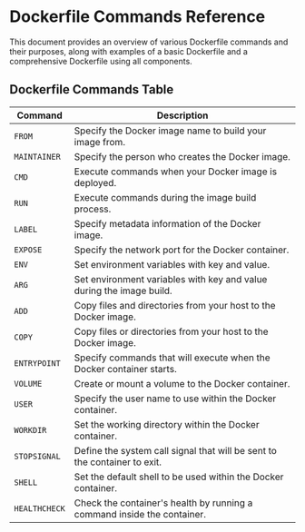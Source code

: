# Dockerfile Commands Reference

This document provides an overview of various Dockerfile commands and their purposes, along with examples of a basic Dockerfile and a comprehensive Dockerfile using all components.

## Dockerfile Commands Table

| Command       | Description                                                                                  |
|---------------|----------------------------------------------------------------------------------------------|
| `FROM`        | Specify the Docker image name to build your image from.                                       |
| `MAINTAINER`  | Specify the person who creates the Docker image.                                              |
| `CMD`         | Execute commands when your Docker image is deployed.                                          |
| `RUN`         | Execute commands during the image build process.                                              |
| `LABEL`       | Specify metadata information of the Docker image.                                             |
| `EXPOSE`      | Specify the network port for the Docker container.                                            |
| `ENV`         | Set environment variables with key and value.                                                 |
| `ARG`         | Set environment variables with key and value during the image build.                          |
| `ADD`         | Copy files and directories from your host to the Docker image.                                |
| `COPY`        | Copy files or directories from your host to the Docker image.                                 |
| `ENTRYPOINT`  | Specify commands that will execute when the Docker container starts.                          |
| `VOLUME`      | Create or mount a volume to the Docker container.                                             |
| `USER`        | Specify the user name to use within the Docker container.                                      |
| `WORKDIR`     | Set the working directory within the Docker container.                                         |
| `STOPSIGNAL`  | Define the system call signal that will be sent to the container to exit.                     |
| `SHELL`       | Set the default shell to be used within the Docker container.                                  |
| `HEALTHCHECK` | Check the container's health by running a command inside the container.                       |
